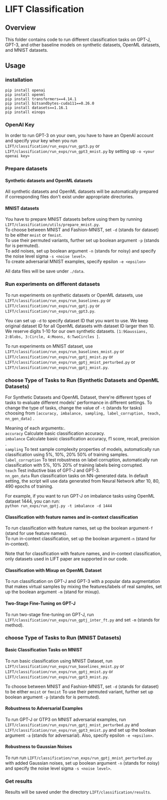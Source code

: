# LIFT Classification

## Overview

This folder contains code to run different classification tasks on GPT-J, GPT-3, and other baseline models on synthetic datasets, OpenML datasets, and MNIST datasets.

## Usage

### installation 

```
pip install openai
pip install openml
pip install transformers==4.14.1
pip install bitsandbytes-cuda111==0.26.0
pip install datasets==1.16.1
pip install einops
```

### OpenAI Key

In order to run GPT-3 on your own, you have to have an OpenAI account and specify your key when you run ```LIFT/classification/run_exps/run_gpt3.py``` or ```LIFT/classification/run_exps/run_gpt3_mnist.py``` by setting up ```-o <your openai key>```

### Prepare datasets
#### Synthetic datasets and OpenML datasets 
All synthetic datasets and OpenML datasets will be automatically prepared if corresponding files don't exist under appropriate directories. 

#### MNIST datasets
You have to prepare MNIST datasets before using them by running ```LIFT/classification/utils/prepare_mnist.py```.<br>
To choose between MNIST and Fashion-MNIST, set ```-d``` (stands for dataset) to be either ```mnist``` or ```fmnist```. <br>
To use their permuted variants, further set up boolean argument ```-p``` (stands for is permuted).<br>
To add noises, set up boolean argument ```-n``` (stands for noisy) and specify the noise level sigma ```-s <noise level>```.<br>
To create adversarial MNIST examples, specify epsilon ```-e <epsilon>```<br>


All data files will be save under ```./data```.<br>

### Run experiments on different datasets

To run experiments on synthetic datasets or OpenML datasets, use ```LIFT/classification/run_exps/run_baselines.py``` or ```LIFT/classification/run_exps/run_gptj.py``` or ```LIFT/classification/run_exps/run_gpt3.py```.<br>

You can set up  ```-d``` to specify dataset ID that you want to use. We keep original dataset ID for all OpenML datasets with dataset ID larger then 10. We reserve digits 1-10 for our own synthetic datasets. ```[1:9Gaussians, 2:Blobs, 3:Circle, 4:Moons, 6:TwoCircles ]```.<br>

To run experiments on MNIST dataset, use  ```LIFT/classification/run_exps/run_baselines_mnist.py``` or ```LIFT/classification/run_exps/run_gptj_mnist.py``` or ```LIFT/classification/run_exps/run_gptj_mnist_perturbed.py``` or ```LIFT/classification/run_exps/run_gptj_mnist.py```.<br>

### choose Type of Tasks to Run (Synthetic Datasets and OpenML Datasets)

For Synthetic Datasets and OpenML Dataset, there're different types of tasks to evaluate different models' performance in different settings. 
To change the type of tasks, change the value of ```-t``` (stands for tasks) choosing from ```[accuracy, imbalance, sampling, label_corruption, teach, nn_gen_data]``` .<br>

Meaning of each arguments:.<br>
```accuracy``` Calculate basic classification accuracy.<br>
```imbalance``` Calculate basic classification accuracy, f1 score, recall, precision .<br>
```sampling``` To test sample complexity properties of models, automatically run classification using 5%, 10%, 20% 50% of training samples.<br>
```label_corruption``` To test robustness on label corruption, automatically run classification with 5%, 10% 20% of training labels being corrupted.<br>
```teach``` Test inductive bias of GPT-J and GPT-3.<br>
```nn_gen_data``` Run classification tasks on NN-generated data. In default setting, the script will use data generated from Neural Network after 10, 80, 490 epochs of training.<br>

For example, if you want to run GPT-J on imbalance tasks using OpenML dataset 1444, you can run:<br>
    ```
    python run_exps/run_gptj.py -t imbalance -d 1444
    ```

#### Classification with feature names and in-context classification
To run classification with feature names, set up the boolean argument```-f``` (stand for use feature names).<br>
To run in-context classification, set up the boolean argument```-n``` (stand for in-context).<br>

Note that for classification with feature names, and in-context classification, only datasets used in LIFT paper are supported in our code.<br>

#### Classification with Mixup on OpenML Dataset
To run classification on GPT-J and GPT-3 with a popular data augmentation that makes virtual samples by mixing the features/labels of real samples, set up the boolean argument ```-m``` (stand for mixup).<br>
#### Two-Stage Fine-Tuning on GPT-J
To run two-stage fine-tuning on GPT-J, run ```LIFT/classification/run_exps/run_gptj_inter_ft.py``` and set ```-m``` (stands for method).<br> 

### choose Type of Tasks to Run (MNIST Datasets)
#### Basic Classification Tasks on MNIST
To run basic classification using MNIST Dataset, run ```LIFT/classification/run_exps/run_baselines_mnist.py``` or ```LIFT/classification/run_exps/run_gptj_mnist.py``` or ```LIFT/classification/run_exps/run_gpt3_mnist.py```.<br>

To choose between MNIST and Fashion-MNIST, set ```-d``` (stands for dataset) to be either ```mnist``` or ```fmnist``` 
To use their permuted variant, further set up boolean argument ```-p``` (stands for is permuted).<br>

#### Robustness to Adversarial Examples
To run GPT-J or GTP3 on MNIST adversarial examples, run ```LIFT/classification/run_exps/run_gptj_mnist_perturbed.py``` and  ```LIFT/classification/run_exps/run_gpt3_mnist.py``` and set up the boolean argument ```-a``` (stands for adversarial). Also, specify epsilon ```-e <epsilon>```.<br>

#### Robustness to Gaussian Noises 
To run run ```LIFT/classification/run_exps/run_gptj_mnist_perturbed.py``` with added Gaussian noises, set up boolean argument ```-n``` (stands for noisy) and specify the noise level sigma ```-s <noise level>```.<br>

### Get results
Results will be saved under the directory ```LIFT/classification/results```.<br>
